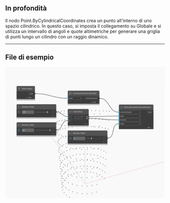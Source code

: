 ## In profondità
Il nodo Point.ByCylindricalCoordinates crea un punto all'interno di uno spazio cilindrico. In questo caso, si imposta il collegamento su Globale e si utilizza un intervallo di angoli e quote altimetriche per generare una griglia di punti lungo un cilindro con un raggio dinamico.
___
## File di esempio

![ByCylindricalCoordinates](./Autodesk.DesignScript.Geometry.Point.ByCylindricalCoordinates_img.jpg)

